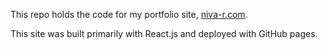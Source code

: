 This repo holds the code for my portfolio site, [niva-r.com](https://niva-r.com).

This site was built primarily with React.js and deployed with GitHub pages.